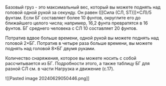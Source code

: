 Базовый груз - это максимальный вес, который вы можете поднять над головой одной рукой
за секунду. Он равен ([[Сила (СЛ, ST)]]×СЛ)/5 фунтам. Если БГ составляет более 10 фунтов, округлите его до ближайшего целого числа; например, 16,2 фунта превратятся в 16 фунтов. БГ среднего человека с СЛ 10 составляет 20 фунтов.

Потратив вдвое больше времени, одной рукой вы можете поднять над головой 2×БГ. Потратив в четыре раза больше времени, вы можете поднять над головой 8×БГ двумя руками.

Количество снаряжения, которое вы можете носить с собой рассчитывается из БГ. Подробности этого, а также таблицу БГ для разной СЛ см. в части Нагрузка и движение (с.17).

![[Pasted image 20240629050446.png]]
